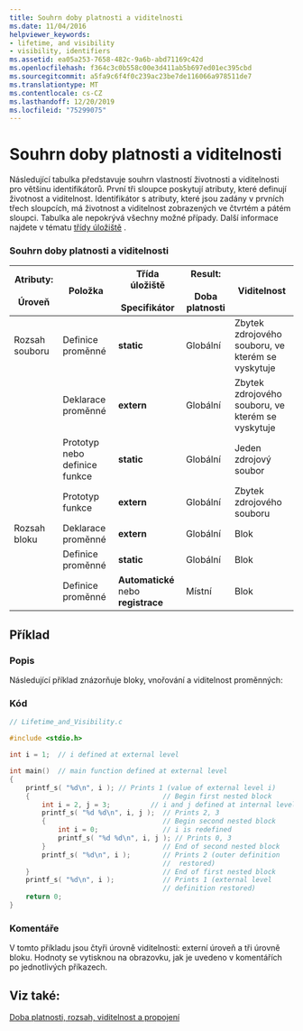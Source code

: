 ```yaml
---
title: Souhrn doby platnosti a viditelnosti
ms.date: 11/04/2016
helpviewer_keywords:
- lifetime, and visibility
- visibility, identifiers
ms.assetid: ea05a253-7658-482c-9a6b-abd71169c42d
ms.openlocfilehash: f364c3c0b558c00e3d411ab5b697ed01ec395cbd
ms.sourcegitcommit: a5fa9c6f4f0c239ac23be7de116066a978511de7
ms.translationtype: MT
ms.contentlocale: cs-CZ
ms.lasthandoff: 12/20/2019
ms.locfileid: "75299075"
---
```

# <a name="summary-of-lifetime-and-visibility"></a>Souhrn doby platnosti a viditelnosti

Následující tabulka představuje souhrn vlastností životnosti a viditelnosti pro většinu identifikátorů. První tři sloupce poskytují atributy, které definují životnost a viditelnost. Identifikátor s atributy, které jsou zadány v prvních třech sloupcích, má životnost a viditelnost zobrazených ve čtvrtém a pátém sloupci. Tabulka ale nepokrývá všechny možné případy. Další informace najdete v tématu [třídy úložiště](../c-language/c-storage-classes.md) .

### <a name="summary-of-lifetime-and-visibility"></a>Souhrn doby platnosti a viditelnosti

|Atributy:<br /><br /> Úroveň|Položka|Třída úložiště<br /><br /> Specifikátor|Result:<br /><br /> Doba platnosti|Viditelnost|
|---------------------------|----------|----------------------------------|--------------------------|----------------|
|Rozsah souboru|Definice proměnné|**static**|Globální|Zbytek zdrojového souboru, ve kterém se vyskytuje|
||Deklarace proměnné|**extern**|Globální|Zbytek zdrojového souboru, ve kterém se vyskytuje|
||Prototyp nebo definice funkce|**static**|Globální|Jeden zdrojový soubor|
||Prototyp funkce|**extern**|Globální|Zbytek zdrojového souboru|
|Rozsah bloku|Deklarace proměnné|**extern**|Globální|Blok|
||Definice proměnné|**static**|Globální|Blok|
||Definice proměnné|**Automatické** nebo **registrace**|Místní|Blok|

## <a name="example"></a>Příklad

### <a name="description"></a>Popis

Následující příklad znázorňuje bloky, vnořování a viditelnost proměnných:

### <a name="code"></a>Kód

```c
// Lifetime_and_Visibility.c

#include <stdio.h>

int i = 1;  // i defined at external level

int main()  // main function defined at external level
{
    printf_s( "%d\n", i ); // Prints 1 (value of external level i)
    {                                 // Begin first nested block
        int i = 2, j = 3;          // i and j defined at internal level
        printf_s( "%d %d\n", i, j );  // Prints 2, 3
        {                             // Begin second nested block
            int i = 0;                // i is redefined
            printf_s( "%d %d\n", i, j ); // Prints 0, 3
        }                             // End of second nested block
        printf_s( "%d\n", i );        // Prints 2 (outer definition
                                      //  restored)
    }                                 // End of first nested block
    printf_s( "%d\n", i );            // Prints 1 (external level
                                      // definition restored)
    return 0;
}
```

### <a name="comments"></a>Komentáře

V tomto příkladu jsou čtyři úrovně viditelnosti: externí úroveň a tři úrovně bloku. Hodnoty se vytisknou na obrazovku, jak je uvedeno v komentářích po jednotlivých příkazech.

## <a name="see-also"></a>Viz také:

[Doba platnosti, rozsah, viditelnost a propojení](../c-language/lifetime-scope-visibility-and-linkage.md)
